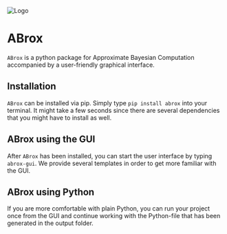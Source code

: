 ![Logo](abrox/gui/logo.png)

# ABrox

`ABrox` is a python package for Approximate Bayesian Computation accompanied by a user-friendly graphical interface.

## Installation

`ABrox` can be installed via pip. Simply type `pip install abrox` into your terminal. It might take
a few seconds since there are several dependencies that you might have to install as well. 

## ABrox using the GUI

After `ABrox` has been installed, you can start the user interface by typing `abrox-gui`.
We provide several templates in order to get more familiar with the GUI. 

## ABrox using Python

If you are more comfortable with plain Python, you can run your project once from the GUI and
continue working with the Python-file that has been generated in the output folder.

